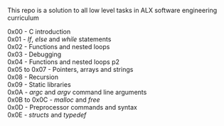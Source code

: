 This repo is a solution to all low level tasks in ALX software engineering curriculum

0x00 - C introduction<br>
0x01 - *If*, *else* and *while* statements<br>
0x02 - Functions and nested loops<br>
0x03 - Debugging<br>
0x04 - Functions and nested loops p2<br>
0x05 to 0x07 - Pointers, arrays and strings<br>
0x08 - Recursion<br>
0x09 - Static libraries<br>
0x0A - *argc* and *argv* command line arguments<br>
0x0B to 0x0C - *malloc* and *free*<br>
0x0D - Preprocessor commands and syntax<br>
0x0E - *structs* and *typedef*<br>
